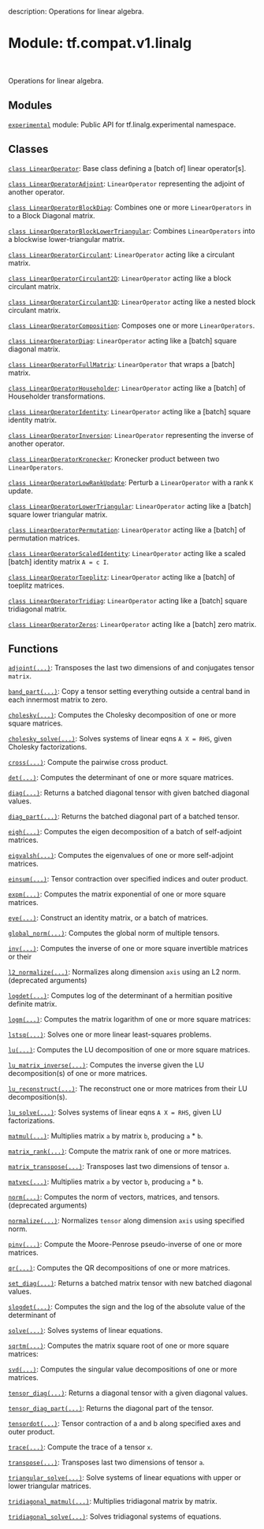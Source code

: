 description: Operations for linear algebra.

<div itemscope itemtype="http://developers.google.com/ReferenceObject">
<meta itemprop="name" content="tf.compat.v1.linalg" />
<meta itemprop="path" content="Stable" />
</div>

# Module: tf.compat.v1.linalg

<!-- Insert buttons and diff -->

<table class="tfo-notebook-buttons tfo-api nocontent" align="left">

</table>



Operations for linear algebra.



## Modules

[`experimental`](../../../tf/compat/v1/linalg/experimental.md) module: Public API for tf.linalg.experimental namespace.

## Classes

[`class LinearOperator`](../../../tf/linalg/LinearOperator.md): Base class defining a [batch of] linear operator[s].

[`class LinearOperatorAdjoint`](../../../tf/linalg/LinearOperatorAdjoint.md): `LinearOperator` representing the adjoint of another operator.

[`class LinearOperatorBlockDiag`](../../../tf/linalg/LinearOperatorBlockDiag.md): Combines one or more `LinearOperators` in to a Block Diagonal matrix.

[`class LinearOperatorBlockLowerTriangular`](../../../tf/linalg/LinearOperatorBlockLowerTriangular.md): Combines `LinearOperators` into a blockwise lower-triangular matrix.

[`class LinearOperatorCirculant`](../../../tf/linalg/LinearOperatorCirculant.md): `LinearOperator` acting like a circulant matrix.

[`class LinearOperatorCirculant2D`](../../../tf/linalg/LinearOperatorCirculant2D.md): `LinearOperator` acting like a block circulant matrix.

[`class LinearOperatorCirculant3D`](../../../tf/linalg/LinearOperatorCirculant3D.md): `LinearOperator` acting like a nested block circulant matrix.

[`class LinearOperatorComposition`](../../../tf/linalg/LinearOperatorComposition.md): Composes one or more `LinearOperators`.

[`class LinearOperatorDiag`](../../../tf/linalg/LinearOperatorDiag.md): `LinearOperator` acting like a [batch] square diagonal matrix.

[`class LinearOperatorFullMatrix`](../../../tf/linalg/LinearOperatorFullMatrix.md): `LinearOperator` that wraps a [batch] matrix.

[`class LinearOperatorHouseholder`](../../../tf/linalg/LinearOperatorHouseholder.md): `LinearOperator` acting like a [batch] of Householder transformations.

[`class LinearOperatorIdentity`](../../../tf/linalg/LinearOperatorIdentity.md): `LinearOperator` acting like a [batch] square identity matrix.

[`class LinearOperatorInversion`](../../../tf/linalg/LinearOperatorInversion.md): `LinearOperator` representing the inverse of another operator.

[`class LinearOperatorKronecker`](../../../tf/linalg/LinearOperatorKronecker.md): Kronecker product between two `LinearOperators`.

[`class LinearOperatorLowRankUpdate`](../../../tf/linalg/LinearOperatorLowRankUpdate.md): Perturb a `LinearOperator` with a rank `K` update.

[`class LinearOperatorLowerTriangular`](../../../tf/linalg/LinearOperatorLowerTriangular.md): `LinearOperator` acting like a [batch] square lower triangular matrix.

[`class LinearOperatorPermutation`](../../../tf/linalg/LinearOperatorPermutation.md): `LinearOperator` acting like a [batch] of permutation matrices.

[`class LinearOperatorScaledIdentity`](../../../tf/linalg/LinearOperatorScaledIdentity.md): `LinearOperator` acting like a scaled [batch] identity matrix `A = c I`.

[`class LinearOperatorToeplitz`](../../../tf/linalg/LinearOperatorToeplitz.md): `LinearOperator` acting like a [batch] of toeplitz matrices.

[`class LinearOperatorTridiag`](../../../tf/linalg/LinearOperatorTridiag.md): `LinearOperator` acting like a [batch] square tridiagonal matrix.

[`class LinearOperatorZeros`](../../../tf/linalg/LinearOperatorZeros.md): `LinearOperator` acting like a [batch] zero matrix.

## Functions

[`adjoint(...)`](../../../tf/linalg/adjoint.md): Transposes the last two dimensions of and conjugates tensor `matrix`.

[`band_part(...)`](../../../tf/linalg/band_part.md): Copy a tensor setting everything outside a central band in each innermost matrix to zero.

[`cholesky(...)`](../../../tf/linalg/cholesky.md): Computes the Cholesky decomposition of one or more square matrices.

[`cholesky_solve(...)`](../../../tf/linalg/cholesky_solve.md): Solves systems of linear eqns `A X = RHS`, given Cholesky factorizations.

[`cross(...)`](../../../tf/linalg/cross.md): Compute the pairwise cross product.

[`det(...)`](../../../tf/linalg/det.md): Computes the determinant of one or more square matrices.

[`diag(...)`](../../../tf/linalg/diag.md): Returns a batched diagonal tensor with given batched diagonal values.

[`diag_part(...)`](../../../tf/linalg/diag_part.md): Returns the batched diagonal part of a batched tensor.

[`eigh(...)`](../../../tf/linalg/eigh.md): Computes the eigen decomposition of a batch of self-adjoint matrices.

[`eigvalsh(...)`](../../../tf/linalg/eigvalsh.md): Computes the eigenvalues of one or more self-adjoint matrices.

[`einsum(...)`](../../../tf/einsum.md): Tensor contraction over specified indices and outer product.

[`expm(...)`](../../../tf/linalg/expm.md): Computes the matrix exponential of one or more square matrices.

[`eye(...)`](../../../tf/eye.md): Construct an identity matrix, or a batch of matrices.

[`global_norm(...)`](../../../tf/linalg/global_norm.md): Computes the global norm of multiple tensors.

[`inv(...)`](../../../tf/linalg/inv.md): Computes the inverse of one or more square invertible matrices or their

[`l2_normalize(...)`](../../../tf/compat/v1/linalg/l2_normalize.md): Normalizes along dimension `axis` using an L2 norm. (deprecated arguments)

[`logdet(...)`](../../../tf/linalg/logdet.md): Computes log of the determinant of a hermitian positive definite matrix.

[`logm(...)`](../../../tf/linalg/logm.md): Computes the matrix logarithm of one or more square matrices:

[`lstsq(...)`](../../../tf/linalg/lstsq.md): Solves one or more linear least-squares problems.

[`lu(...)`](../../../tf/linalg/lu.md): Computes the LU decomposition of one or more square matrices.

[`lu_matrix_inverse(...)`](../../../tf/linalg/lu_matrix_inverse.md): Computes the inverse given the LU decomposition(s) of one or more matrices.

[`lu_reconstruct(...)`](../../../tf/linalg/lu_reconstruct.md): The reconstruct one or more matrices from their LU decomposition(s).

[`lu_solve(...)`](../../../tf/linalg/lu_solve.md): Solves systems of linear eqns `A X = RHS`, given LU factorizations.

[`matmul(...)`](../../../tf/linalg/matmul.md): Multiplies matrix `a` by matrix `b`, producing `a` * `b`.

[`matrix_rank(...)`](../../../tf/linalg/matrix_rank.md): Compute the matrix rank of one or more matrices.

[`matrix_transpose(...)`](../../../tf/linalg/matrix_transpose.md): Transposes last two dimensions of tensor `a`.

[`matvec(...)`](../../../tf/linalg/matvec.md): Multiplies matrix `a` by vector `b`, producing `a` * `b`.

[`norm(...)`](../../../tf/compat/v1/norm.md): Computes the norm of vectors, matrices, and tensors. (deprecated arguments)

[`normalize(...)`](../../../tf/linalg/normalize.md): Normalizes `tensor` along dimension `axis` using specified norm.

[`pinv(...)`](../../../tf/linalg/pinv.md): Compute the Moore-Penrose pseudo-inverse of one or more matrices.

[`qr(...)`](../../../tf/linalg/qr.md): Computes the QR decompositions of one or more matrices.

[`set_diag(...)`](../../../tf/linalg/set_diag.md): Returns a batched matrix tensor with new batched diagonal values.

[`slogdet(...)`](../../../tf/linalg/slogdet.md): Computes the sign and the log of the absolute value of the determinant of

[`solve(...)`](../../../tf/linalg/solve.md): Solves systems of linear equations.

[`sqrtm(...)`](../../../tf/linalg/sqrtm.md): Computes the matrix square root of one or more square matrices:

[`svd(...)`](../../../tf/linalg/svd.md): Computes the singular value decompositions of one or more matrices.

[`tensor_diag(...)`](../../../tf/linalg/tensor_diag.md): Returns a diagonal tensor with a given diagonal values.

[`tensor_diag_part(...)`](../../../tf/linalg/tensor_diag_part.md): Returns the diagonal part of the tensor.

[`tensordot(...)`](../../../tf/tensordot.md): Tensor contraction of a and b along specified axes and outer product.

[`trace(...)`](../../../tf/linalg/trace.md): Compute the trace of a tensor `x`.

[`transpose(...)`](../../../tf/linalg/matrix_transpose.md): Transposes last two dimensions of tensor `a`.

[`triangular_solve(...)`](../../../tf/linalg/triangular_solve.md): Solve systems of linear equations with upper or lower triangular matrices.

[`tridiagonal_matmul(...)`](../../../tf/linalg/tridiagonal_matmul.md): Multiplies tridiagonal matrix by matrix.

[`tridiagonal_solve(...)`](../../../tf/linalg/tridiagonal_solve.md): Solves tridiagonal systems of equations.

